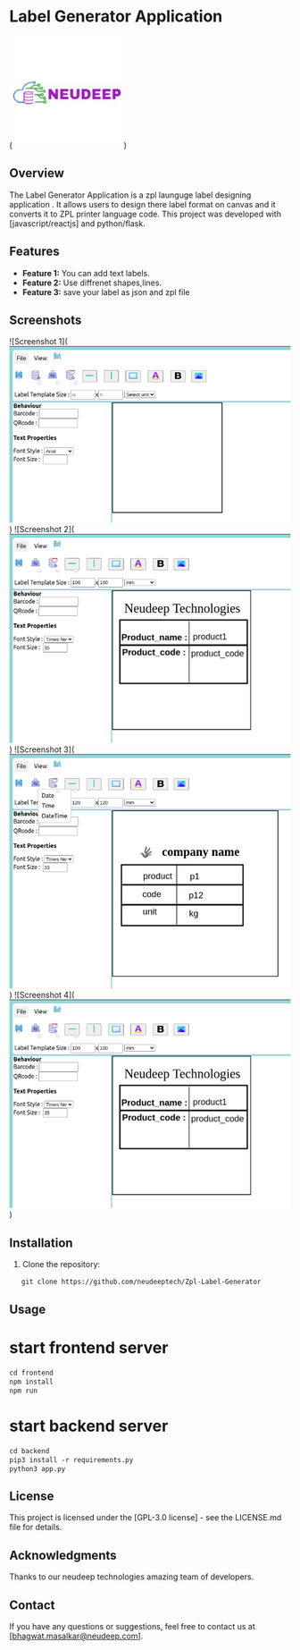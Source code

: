 # Label Generator Application

(![Alt text](image.png))

## Overview

The Label Generator Application is a zpl launguge label designing application . It allows users to design there label format on canvas and it converts it to ZPL printer language code. This project was developed with [javascript/reactjs] and python/flask.

## Features

- **Feature 1:** You can add text labels.
- **Feature 2:** Use diffrenet shapes,lines.
- **Feature 3:** save your label as json and zpl file

## Screenshots

![Screenshot 1](![Alt text](<Screenshot from 2024-01-08 13-46-30.png>))
![Screenshot 2](![Alt text](<Screenshot from 2024-01-08 13-55-11.png>))
![Screenshot 3](![Alt text](<Screenshot from 2024-01-08 14-11-57.png>))
![Screenshot 4](![Alt text](<Screenshot from 2024-01-08 13-55-11.png>))


## Installation

1. Clone the repository:

```
   git clone https://github.com/neudeeptech/Zpl-Label-Generator

```

## Usage

# start frontend server

``` 
cd frontend
npm install 
npm run 
```

# start backend server
``` 
cd backend
pip3 install -r requirements.py 
python3 app.py
```

## License
This project is licensed under the [GPL-3.0 license] - see the LICENSE.md file for details.

## Acknowledgments
Thanks to our neudeep technologies amazing team of developers. 

## Contact
If you have any questions or suggestions, feel free to contact us at [bhagwat.masalkar@neudeep.com].
